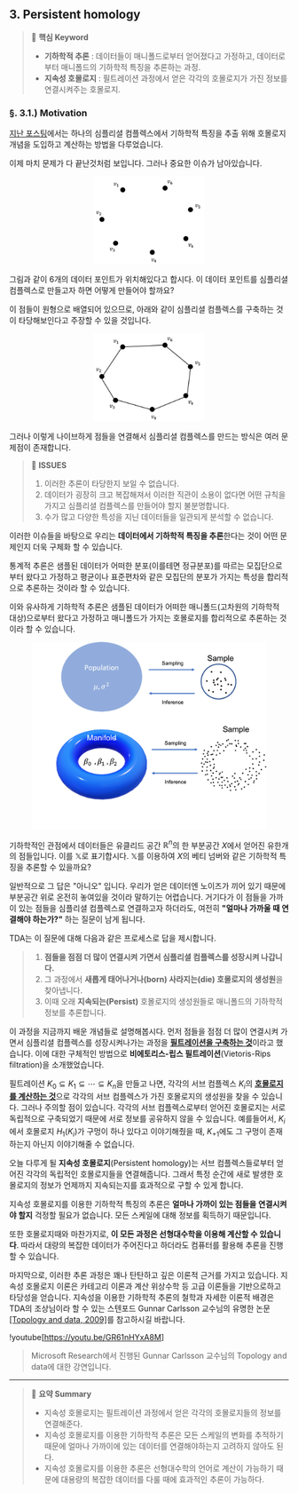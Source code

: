 ## 3. Persistent homology

> 📌 **핵심 Keyword**
> - **기하학적 추론** : 데이터들이 매니폴드로부터 얻어졌다고 가정하고, 데이터로부터 매니폴드의 기하학적 특징을 추론하는 과정.
> - **지속성 호몰로지** : 필트레이션 과정에서 얻은 각각의 호몰로지가 가진 정보를 연결시켜주는 호몰로지.
> 




### §. 3.1.) Motivation


[지난 포스팅](https://velog.io/@shlee0125/TDA%EC%9D%98-%EA%B8%B0%EC%B4%88-02-Homology)에서는 하나의 심플리셜 컴플렉스에서 기하학적 특징을 추출 위해 호몰로지 개념을 도입하고 계산하는 방법을 다루었습니다.

이제 마치 문제가 다 끝난것처럼 보입니다.
그러나 중요한 이슈가 남아있습니다.

<figure align = 'center'>
<img src = 'images/pers_hom01.png' width = 200>
</figure>

그림과 같이 6개의 데이터 포인트가 위치해있다고 합시다.
이 데이터 포인트를 심플리셜 컴플렉스로 만들고자 하면 어떻게 만들어야 할까요?

이 점들이 원형으로 배열되어 있으므로, 아래와 같이 심플리셜 컴플렉스를 구축하는 것이 타당해보인다고 주장할 수 있을 것입니다.

<figure align = 'center'>
<img src = 'images/pers_hom02.png' width = 200>
</figure>

그러나 이렇게 나이브하게 점들을 연결해서 심플리셜 컴플렉스를 만드는 방식은 여러 문제점이 존재합니다.

>   🤔 **ISSUES**
> 1. 이러한 추론이 타당한지 보일 수 없습니다.
> 2. 데이터가 굉장히 크고 복잡해져서 이러한 직관이 소용이 없다면 어떤 규칙을 가지고 심플리셜 컴플렉스를 만들어야 할지 불분명합니다.
> 3. 수가 많고 다양한 특성을 지닌 데이터들을 일관되게 분석할 수 없습니다.

이러한 이슈들을 바탕으로 우리는 **데이터에서 기하학적 특징을 추론**한다는 것이 어떤 문제인지 더욱 구체화 할 수 있습니다.

통계적 추론은 샘플된 데이터가 어떠한 분포(이를테면 정규분포)를 따르는 모집단으로부터 왔다고 가정하고 평균이나 표준편차와 같은 모집단의 분포가 가지는 특성을 합리적으로 추론하는 것이라 할 수 있습니다. 

이와 유사하게 기하학적 추론은 샘플된 데이터가 어떠한 매니폴드(고차원의 기하학적 대상)으로부터 왔다고 가정하고 매니폴드가 가지는 호몰로지를 합리적으로 추론하는 것이라 할 수 있습니다.

<figure align = 'center'>
<img src = 'images/pers_hom03.png' >
</figure>



기하학적인 관점에서 데이터들은 유클리드 공간 $\mathbb{R}^n$의 한 부분공간 $X$에서 얻어진 유한개의 점들입니다. 이를 $\mathbb{X}$로 표기합시다.
$\mathbb{X}$를 이용하여 $X$의 베티 넘버와 같은 기하학적 특징을 추론할 수 있을까요?

일반적으로 그 답은 "아니오" 입니다.
우리가 얻은 데이터엔 노이즈가 끼어 있기 때문에 부분공간 위로 온전히 놓여있을 것이라 말하기는 어렵습니다.
거기다가 이 점들을 가까이 있는 점들을 심플리셜 컴플렉스로 연결하고자 하더라도, 여전히 **"얼마나 가까울 때 연결해야 하는가?"** 하는 질문이 남게 됩니다.

TDA는 이 질문에 대해 다음과 같은 프로세스로 답을 제시합니다.

> 1. **점들을 점점 더 많이 연결시켜 가면서 심플리셜 컴플렉스를 성장시켜 나갑니다.** 
> 2. 그 과정에서 **새롭게 태어나거나(born) 사라지는(die) 호몰로지의 생성원**을 찾아냅니다.
> 3. 이때 오래 **지속되는(Persist)** 호몰로지의 생성원들로 매니폴드의 기하학적 정보를 추론합니다.

이 과정을 지금까지 배운 개념들로 설명해봅시다.
먼저 점들을 점점 더 많이 연결시켜 가면서 심플리셜 컴플렉스를 성장시켜나가는 과정을 [**필트레이션을 구축하는 것**](https://velog.io/@shlee0125/TDA%EC%9D%98-%EA%B8%B0%EC%B4%88-01.-Simplicial-Complex)이라고 했습니다.
이에 대한 구체적인 방법으로 **비에토리스-립스 필트레이션**(Vietoris-Rips filtration)을 소개했었습니다.

필트레이션 $K_0 \subseteq K_1 \subseteq \cdots \subseteq K_n$을 만들고 나면, 각각의 서브 컴플렉스 $K_i$의 [**호몰로지를 계산하는 것**](https://velog.io/@shlee0125/TDA%EC%9D%98-%EA%B8%B0%EC%B4%88-02-Homology)으로 각각의 서브 컴플렉스가 가진 호몰로지의 생성원을 찾을 수 있습니다.
그러나 주의할 점이 있습니다.
각각의 서브 컴플렉스로부터 얻어진 호몰로지는 서로 독립적으로 구축되었기 때문에 서로 정보를 공유하지 않을 수 있습니다.
예를들어서, $K_i$에서 호몰로지 $H_1(K_i)$가 구멍이 하나 있다고 이야기해줬을 때, $K_{+1}$에도 그 구멍이 존재하는지 아닌지 이야기해줄 수 없습니다.

오늘 다루게 될 **지속성 호몰로지**(Persistent homology)는 서브 컴플렉스들로부터 얻어진 각각의 독립적인 호몰로지들을 연결해줍니다.
그래서 특정 순간에 새로 발생한 호몰로지의 정보가 언제까지 지속되는지를 효과적으로 구할 수 있게 합니다.

지속성 호몰로지를 이용한 기하학적 특징의 추론은 **얼마나 가까이 있는 점들을 연결시켜야 할지** 걱정할 필요가 없습니다.
모든 스케일에 대해 정보를 획득하기 때문입니다.

또한 호몰로지때와 마찬가지로, **이 모든 과정은 선형대수학을 이용해 계산할 수 있습니다**. 
따라서 대량의 복잡한 데이터가 주어진다고 하더라도 컴퓨터를 활용해 추론을 진행할 수 있습니다.

마지막으로, 이러한 추론 과정은 꽤나 탄탄하고 깊은 이론적 근거를 가지고 있습니다.
지속성 호몰로지 이론은 카테고리 이론과 계산 위상수학 등 고급 이론들을 기반으로하고 타당성을 얻습니다.
지속성을 이용한 기하학적 추론의 철학과 자세한 이론적 배경은 TDA의 조상님이라 할 수 있는 스텐포드 Gunnar Carlsson 교수님의 유명한 논문 [[Topology and data, 2009]](http://www.ayasdi.com/wp-content/uploads/2015/02/Topology_and_Data.pdf)를 참고하시길 바랍니다.

>
!youtube[https://youtu.be/GR61nHYxA8M]
>
> Microsoft Research에서 진행된 Gunnar Carlsson 교수님의 Topology and data에 대한 강연입니다. 
> 


---


> 📝 **요약 Summary**
> - 지속성 호몰로지는 필트레이션 과정에서 얻은 각각의 호몰로지들의 정보를 연결해준다.
> - 지속성 호몰로지를 이용한 기하학적 추론은 모든 스케일의 변화를 추적하기 때문에 얼마나 가까이에 있는 데이터를 연결해야하는지 고려하지 않아도 된다.
> - 지속성 호몰로지를 이용한 추론은 선형대수학의 언어로 계산이 가능하기 때문에 대용량의 복잡한 데이터를 다룰 때에 효과적인 추론이 가능하다.
> 
